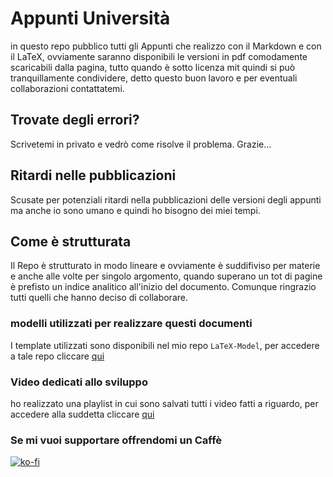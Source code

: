 # Appunti Università
in questo repo pubblico tutti gli Appunti che realizzo con il Markdown e con il LaTeX, ovviamente saranno disponibili le versioni in pdf comodamente scaricabili dalla pagina, tutto quando è sotto licenza mit quindi si può tranquillamente condividere, detto questo buon lavoro e per eventuali collaborazioni contattatemi.
## Trovate degli errori?
Scrivetemi in privato e vedrò come risolve il problema. Grazie...

## Ritardi nelle pubblicazioni
Scusate per potenziali ritardi nella pubblicazioni delle versioni degli appunti ma anche io sono umano e quindi ho bisogno dei miei tempi.

## Come è strutturata
Il Repo è strutturato in modo lineare e ovviamente è suddifiviso per materie e anche alle volte per singolo argomento, quando superano un tot di pagine è prefisto un indice analitico all'inizio del documento. Comunque ringrazio tutti quelli che hanno deciso di collaborare.

### modelli utilizzati per realizzare questi documenti
I template utilizzati sono disponibili nel mio repo ```LaTeX-Model```, per accedere a tale repo cliccare <a href="https://github.com/NF02/LaTeX-model">qui</a>

### Video dedicati allo sviluppo
ho realizzato una playlist in cui sono salvati tutti i video fatti a riguardo, per accedere alla suddetta cliccare <a href="https://www.youtube.com/playlist?list=PLtBZwe4uTbkHU9-yuJfc0IYTQWEvaagyV">qui</a>

### Se mi vuoi supportare offrendomi un Caffè
[![ko-fi](https://ko-fi.com/img/githubbutton_sm.svg)](https://ko-fi.com/A0A3CDMP9)
